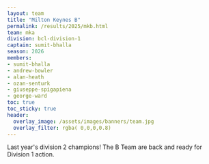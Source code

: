 ```yaml
---
layout: team
title: "Milton Keynes B"
permalink: /results/2025/mkb.html
team: mka
division: bcl-division-1
captain: sumit-bhalla
season: 2026
members:
- sumit-bhalla
- andrew-bowler
- alan-heath
- ozan-senturk
- giuseppe-spigapiena
- george-ward
toc: true
toc_sticky: true
header:
  overlay_image: /assets/images/banners/team.jpg
  overlay_filter: rgba( 0,0,0,0.8)
---
```


Last year's division 2 champions! The B Team are back and ready for Division 1 action.